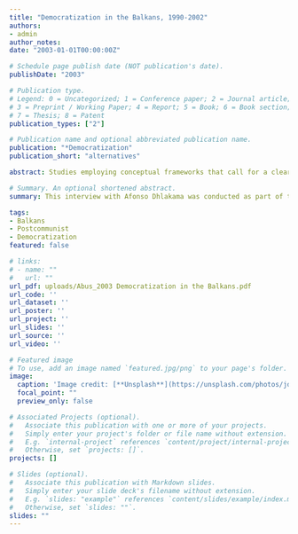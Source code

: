 ```yaml
---
title: "Democratization in the Balkans, 1990-2002"
authors:
- admin
author_notes:
date: "2003-01-01T00:00:00Z"

# Schedule page publish date (NOT publication's date).
publishDate: "2003"

# Publication type.
# Legend: 0 = Uncategorized; 1 = Conference paper; 2 = Journal article;
# 3 = Preprint / Working Paper; 4 = Report; 5 = Book; 6 = Book section;
# 7 = Thesis; 8 = Patent
publication_types: ["2"]

# Publication name and optional abbreviated publication name.
publication: "*Democratization"
publication_short: "alternatives"

abstract: Studies employing conceptual frameworks that call for a clear separation between transition and consolidation get it wrong. Because of the peculiar characteristics of Balkan countries, it has been demonstrated that the process was, is, and will be a unique one. Therefore, "gradualism" is a better way to approach the issue of democratization in the Balkans. The results after a decade of democratization are decidedly mixed, but this region surpasses almost all other postcommunist regions with respect to the measures of institutionalization explored here. The future propsects for further Balkan democratization will inevitably be linked to their economic performance and in this context a mutual interaction between the EU and the Balkan countries and especially the "pull" factor of the EU will be two of the most important deciding factors. 

# Summary. An optional shortened abstract.
summary: This interview with Afonso Dhlakama was conducted as part of the African Democracy Project series at Wayne State University.

tags:
- Balkans
- Postcommunist
- Democratization
featured: false

# links:
# - name: ""
#   url: ""
url_pdf: uploads/Abus_2003 Democratization in the Balkans.pdf
url_code: ''
url_dataset: ''
url_poster: ''
url_project: ''
url_slides: ''
url_source: ''
url_video: ''

# Featured image
# To use, add an image named `featured.jpg/png` to your page's folder. 
image:
  caption: 'Image credit: [**Unsplash**](https://unsplash.com/photos/jdD8gXaTZsc)'
  focal_point: ""
  preview_only: false

# Associated Projects (optional).
#   Associate this publication with one or more of your projects.
#   Simply enter your project's folder or file name without extension.
#   E.g. `internal-project` references `content/project/internal-project/index.md`.
#   Otherwise, set `projects: []`.
projects: []

# Slides (optional).
#   Associate this publication with Markdown slides.
#   Simply enter your slide deck's filename without extension.
#   E.g. `slides: "example"` references `content/slides/example/index.md`.
#   Otherwise, set `slides: ""`.
slides: ""
---
```

